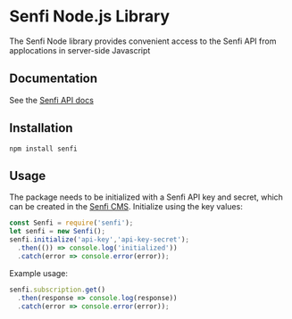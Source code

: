 # Senfi Node.js Library

The Senfi Node library provides convenient access to the Senfi API from applocations in server-side Javascript

## Documentation

See the [Senfi API docs](https://www.senfi.io/docs/api/1/0/)

## Installation

`npm install senfi`

## Usage

The package needs to be initialized with a Senfi API key and secret, which can be created in the [Senfi CMS][integration-module]. Initialize using the key values:

<!-- prettier-ignore -->
```js
const Senfi = require('senfi');
let senfi = new Senfi();
senfi.initialize('api-key','api-key-secret');
  .then(()) => console.log('initialized'))
  .catch(error => console.error(error));
```

Example usage:

<!-- prettier-ignore -->
```js
senfi.subscription.get()
  .then(response => console.log(response))
  .catch(error => console.error(error));
```

[integration-module]: https://app.senfi.io/cms/developer
